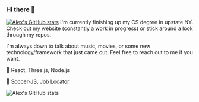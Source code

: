 ### Hi there 👋
[![Alex's GitHub stats](https://github-readme-stats.vercel.app/api?username=alex-zaykowski)](https://github.com/alex-zaykowski/github-readme-stats)
I'm currently finishing up my CS degree in upstate NY. Check out my website (constantly a work in progress) or stick around a look through my repos. 

I'm always down to talk about music, movies, or some new technology/framework that just came out. Feel free to reach out to me if you want.

🌱 React, Three.js, Node.js

🔭 [Soccer-JS](https://github.com/alex-zaykowski/Soccer-JS), [Job Locator](https://github.com/alex-zaykowski/REST_API)

![Alex's GitHub stats](https://github-readme-stats.vercel.app/api?username=alex-zaykowski&show_icons=true&theme=radical)
<!--
**alex-zaykowski/alex-zaykowski** is a ✨ _special_ ✨ repository because its `README.md` (this file) appears on your GitHub profile.

Here are some ideas to get you started:

- 🔭 I’m currently working on ...
- 🌱 I’m currently learning ...
- 👯 I’m looking to collaborate on ...
- 🤔 I’m looking for help with ...
- 💬 Ask me about ...
- 📫 How to reach me: ...
- 😄 Pronouns: ...
- ⚡ Fun fact: ...
-->

